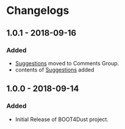 # Changelogs

## 1.0.1 - 2018-09-16

### Added

* [Suggestions](suggestions.md) moved to Comments Group.
* contents of [Suggestions](suggestions.md) added

## 1.0.0 - 2018-09-14

### Added

* Initial Release of BOOT4Dust project.



